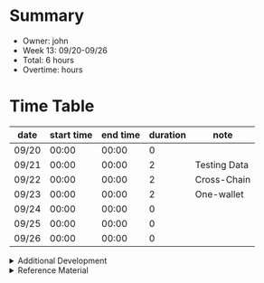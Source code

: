 # Summary
* Owner: john
* Week 13: 09/20-09/26
* Total: 6 hours
* Overtime:  hours

# Time Table
| date  | start time  | end time | duration  |  note |
|---|---|---|---|---|
| 09/20 | 00:00 | 00:00 | 0 |
| 09/21 | 00:00 | 00:00 | 2 | Testing Data
| 09/22 | 00:00 | 00:00 | 2 | Cross-Chain
| 09/23 | 00:00 | 00:00 | 2 | One-wallet
| 09/24 | 00:00 | 00:00 | 0 |
| 09/25 | 00:00 | 00:00 | 0 |
| 09/26 | 00:00 | 00:00 | 0 |

<details>
  <summary>Additional Development </summary>
  - 50 hours
  - https://demo.kanga.finance
  - https://testing.kanga.finance
</details>

<details>
  <summary>Reference Material </summary>
  
  - [Incubator Dao Research Notion](https://www.notion.so/eavenetwork/Harmony-82605083056e4105a68f84f30253b723)
  - [Incubator DAO Research Github](https://github.com/harmony-one-john/incubator-dao)
  - [Kanga Finance Development](https://github.com/KangaFinance)
  - [EAVE Platform Development](https://github.com/EaveNetwork)

</details>
